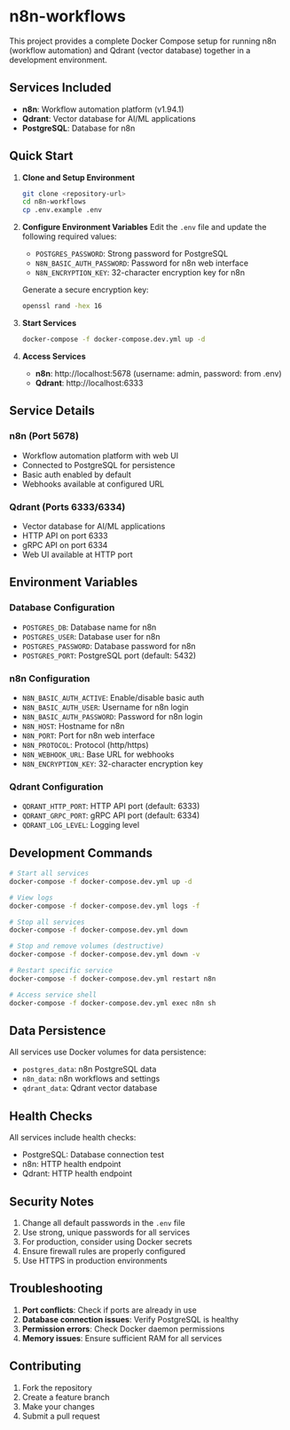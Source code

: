 # n8n-workflows

This project provides a complete Docker Compose setup for running n8n (workflow automation) and Qdrant (vector database) together in a development environment.

## Services Included

- **n8n**: Workflow automation platform (v1.94.1)
- **Qdrant**: Vector database for AI/ML applications
- **PostgreSQL**: Database for n8n

## Quick Start

1. **Clone and Setup Environment**

   ```bash
   git clone <repository-url>
   cd n8n-workflows
   cp .env.example .env
   ```

2. **Configure Environment Variables**
   Edit the `.env` file and update the following required values:
   - `POSTGRES_PASSWORD`: Strong password for PostgreSQL
   - `N8N_BASIC_AUTH_PASSWORD`: Password for n8n web interface
   - `N8N_ENCRYPTION_KEY`: 32-character encryption key for n8n

   Generate a secure encryption key:

   ```bash
   openssl rand -hex 16
   ```

3. **Start Services**

   ```bash
   docker-compose -f docker-compose.dev.yml up -d
   ```

4. **Access Services**
   - **n8n**: http://localhost:5678 (username: admin, password: from .env)
   - **Qdrant**: http://localhost:6333

## Service Details

### n8n (Port 5678)

- Workflow automation platform with web UI
- Connected to PostgreSQL for persistence
- Basic auth enabled by default
- Webhooks available at configured URL

### Qdrant (Ports 6333/6334)

- Vector database for AI/ML applications
- HTTP API on port 6333
- gRPC API on port 6334
- Web UI available at HTTP port

## Environment Variables

### Database Configuration

- `POSTGRES_DB`: Database name for n8n
- `POSTGRES_USER`: Database user for n8n
- `POSTGRES_PASSWORD`: Database password for n8n
- `POSTGRES_PORT`: PostgreSQL port (default: 5432)

### n8n Configuration

- `N8N_BASIC_AUTH_ACTIVE`: Enable/disable basic auth
- `N8N_BASIC_AUTH_USER`: Username for n8n login
- `N8N_BASIC_AUTH_PASSWORD`: Password for n8n login
- `N8N_HOST`: Hostname for n8n
- `N8N_PORT`: Port for n8n web interface
- `N8N_PROTOCOL`: Protocol (http/https)
- `N8N_WEBHOOK_URL`: Base URL for webhooks
- `N8N_ENCRYPTION_KEY`: 32-character encryption key

### Qdrant Configuration

- `QDRANT_HTTP_PORT`: HTTP API port (default: 6333)
- `QDRANT_GRPC_PORT`: gRPC API port (default: 6334)
- `QDRANT_LOG_LEVEL`: Logging level

## Development Commands

```bash
# Start all services
docker-compose -f docker-compose.dev.yml up -d

# View logs
docker-compose -f docker-compose.dev.yml logs -f

# Stop all services
docker-compose -f docker-compose.dev.yml down

# Stop and remove volumes (destructive)
docker-compose -f docker-compose.dev.yml down -v

# Restart specific service
docker-compose -f docker-compose.dev.yml restart n8n

# Access service shell
docker-compose -f docker-compose.dev.yml exec n8n sh
```

## Data Persistence

All services use Docker volumes for data persistence:

- `postgres_data`: n8n PostgreSQL data
- `n8n_data`: n8n workflows and settings
- `qdrant_data`: Qdrant vector database

## Health Checks

All services include health checks:

- PostgreSQL: Database connection test
- n8n: HTTP health endpoint
- Qdrant: HTTP health endpoint

## Security Notes

1. Change all default passwords in the `.env` file
2. Use strong, unique passwords for all services
3. For production, consider using Docker secrets
4. Ensure firewall rules are properly configured
5. Use HTTPS in production environments

## Troubleshooting

1. **Port conflicts**: Check if ports are already in use
2. **Database connection issues**: Verify PostgreSQL is healthy
3. **Permission errors**: Check Docker daemon permissions
4. **Memory issues**: Ensure sufficient RAM for all services

## Contributing

1. Fork the repository
2. Create a feature branch
3. Make your changes
4. Submit a pull request

